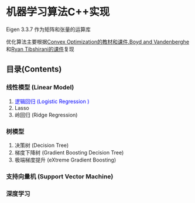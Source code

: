 # 机器学习算法C++实现

Eigen 3.3.7 作为矩阵和张量的运算库

优化算法主要根据[Convex Optimization的教材和课件.Boyd and Vandenberghe](http://web.stanford.edu/~boyd/cvxbook/)和[Ryan Tibshirani的课件](http://www.stat.cmu.edu/~ryantibs/convexopt-F18/)复现

## 目录(Contents)

###   线性模型 (Linear Model)

1. <font color=Blue>逻辑回归 (Logistic Regression )</font>
2. Lasso
3. 岭回归 (Ridge Regression)

###   树模型

1. 决策树 (Decision Tree)
2. 梯度下降树 (Gradient Boosting Decision Tree)
3. 极端梯度提升 (eXtreme Gradient Boosting)

###   支持向量机 (Support Vector Machine)

###   深度学习
